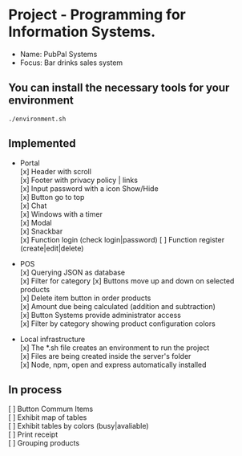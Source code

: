 # Project -  Programming for Information Systems. 
* Name: PubPal Systems
* Focus: Bar drinks sales system

## You can install the necessary tools for your environment
```./environment.sh``` 

## Implemented
* Portal    
[x] Header with scroll   
[x] Footer with privacy policy | links  
[x] Input password with a icon Show/Hide   
[x] Button go to top     
[x] Chat    
[x] Windows with a timer    
[x] Modal   
[x] Snackbar  
[x] Function login (check login|password) 
[ ] Function register (create|edit|delete)    
  
* POS   
[x] Querying JSON as database    
[x] Filter for category
[x] Buttons move up and down on selected products  
[x] Delete item button in order products      
[x] Amount due being calculated (addition and subtraction)  
[x] Button Systems provide administrator access  
[x] Filter by category showing product configuration colors

* Local infrastructure  
[x] The *.sh file creates an environment to run the project   
[x] Files are being created inside the server's folder   
[x] Node, npm, open and express automatically installed    

## In process
[ ] Button Commum Items  
[ ] Exhibit map of tables    
[ ] Exhibit tables by colors (busy|avaliable)   
[ ] Print receipt   
[ ] Grouping products
